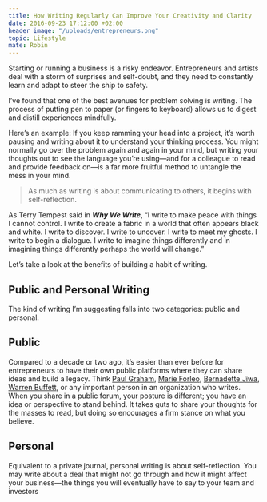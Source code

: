 ```yaml
---
title: How Writing Regularly Can Improve Your Creativity and Clarity
date: 2016-09-23 17:12:00 +02:00
header image: "/uploads/entrepreneurs.png"
topic: Lifestyle
mate: Robin
---
```


Starting or running a business is a risky endeavor. Entrepreneurs and artists deal with a storm of surprises and self-doubt, and they need to constantly learn and adapt to steer the ship to safety.

I’ve found that one of the best avenues for problem solving is writing. The process of putting pen to paper (or fingers to keyboard) allows us to digest and distill experiences mindfully.

Here’s an example: If you keep ramming your head into a project, it’s worth pausing and writing about it to understand your thinking process. You might normally go over the problem again and again in your mind, but writing your thoughts out to see the language you’re using—and for a colleague to read and provide feedback on—is a far more fruitful method to untangle the mess in your mind.

> As much as writing is about communicating to others, it begins with self-reflection.

As Terry Tempest said in ***Why We Write***, “I write to make peace with things I cannot control. I write to create a fabric in a world that often appears black and white. I write to discover. I write to uncover. I write to meet my ghosts. I write to begin a dialogue. I write to imagine things differently and in imagining things differently perhaps the world will change.”

Let’s take a look at the benefits of building a habit of writing.

## Public and Personal Writing

The kind of writing I’m suggesting falls into two categories: public and personal.

## Public

Compared to a decade or two ago, it’s easier than ever before for entrepreneurs to have their own public platforms where they can share ideas and build a legacy. Think [Paul Graham](http://www.paulgraham.com/articles.html), [Marie Forleo](http://www.marieforleo.com/), [Bernadette Jiwa](http://www.thestoryoftelling.com/about/), [Warren Buffett](http://blogs.wsj.com/moneybeat/2014/09/08/investing-tips-from-warren-buffett-try-writing-tips-instead/), or any important person in an organization who writes. When you share in a public forum, your posture is different; you have an idea or perspective to stand behind. It takes guts to share your thoughts for the masses to read, but doing so encourages a firm stance on what you believe.

## Personal

Equivalent to a private journal, personal writing is about self-reflection. You may write about a deal that might not go through and how it might affect your business—the things you will eventually have to say to your team and investors
